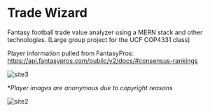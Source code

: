 # Trade Wizard
Fantasy football trade value analyzer using a MERN stack and other technologies.
(Large group project for the UCF COP4331 class)

Player information pulled from FantasyPros: https://api.fantasypros.com/public/v2/docs/#consensus-rankings

![site3](https://github.com/user-attachments/assets/0f5aa471-cc3b-4522-bd58-03d1c9dd5731)

**Player images are anonymous due to copyright reasons*

![site2](https://github.com/user-attachments/assets/8dd8e08c-3f01-48ce-9cad-0084833526c0)
